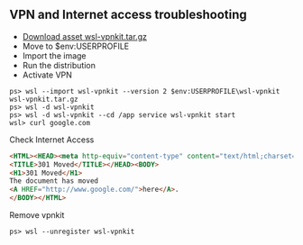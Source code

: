 ## VPN and Internet access troubleshooting

- [Download asset wsl-vpnkit.tar.gz](https://github.com/sakai135/wsl-vpnkit/releases/)
- Move to $env:USERPROFILE
- Import the image
- Run the distribution
- Activate VPN

```Shell
ps> wsl --import wsl-vpnkit --version 2 $env:USERPROFILE\wsl-vpnkit wsl-vpnkit.tar.gz
ps> wsl -d wsl-vpnkit
ps> wsl -d wsl-vpnkit --cd /app service wsl-vpnkit start
wsl> curl google.com
```
Check Internet Access

```html
<HTML><HEAD><meta http-equiv="content-type" content="text/html;charset=utf-8">
<TITLE>301 Moved</TITLE></HEAD><BODY>
<H1>301 Moved</H1>
The document has moved
<A HREF="http://www.google.com/">here</A>.
</BODY></HTML>
```

Remove vpnkit

```Shell
ps> wsl --unregister wsl-vpnkit
```
